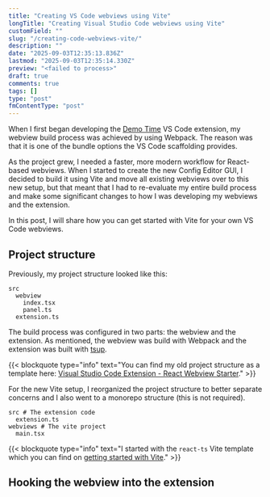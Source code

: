 ```yaml
---
title: "Creating VS Code webviews using Vite"
longTitle: "Creating Visual Studio Code webviews using Vite"
customField: ""
slug: "/creating-code-webviews-vite/"
description: ""
date: "2025-09-03T12:35:13.836Z"
lastmod: "2025-09-03T12:35:14.330Z"
preview: "<failed to process>"
draft: true
comments: true
tags: []
type: "post"
fmContentType: "post"
---
```


When I first began developing the [Demo Time](https://demotime.show) VS Code extension, my webview build process was achieved by using Webpack. The reason was that it is one of the bundle options the VS Code scaffolding provides.

As the project grew, I needed a faster, more modern workflow for React-based webviews. When I started to create the new Config Editor GUI, I decided to build it using Vite and move all existing webviews over to this new setup, but that meant that I had to re-evaluate my entire build process and make some significant changes to how I was developing my webviews and the extension.

In this post, I will share how you can get started with Vite for your own VS Code webviews.

## Project structure

Previously, my project structure looked like this:

```
src
  webview
    index.tsx
    panel.ts
  extension.ts
```

The build process was configured in two parts: the webview and the extension. As mentioned, the webview was build with Webpack and the extension was built with [tsup](tsup.egoist.dev).

{{< blockquote type="info" text="You can find my old project structure as a template here: [Visual Studio Code Extension - React Webview Starter](https://github.com/estruyf/vscode-react-webview-template)." >}}

For the new Vite setup, I reorganized the project structure to better separate concerns and I also went to a monorepo structure (this is not required).

```
src # The extension code
  extension.ts
webviews # The vite project
  main.tsx
```

{{< blockquote type="info" text="I started with the `react-ts` Vite template which you can find on [getting started with Vite](https://vite.dev/guide/)." >}}

## Hooking the webview into the extension

